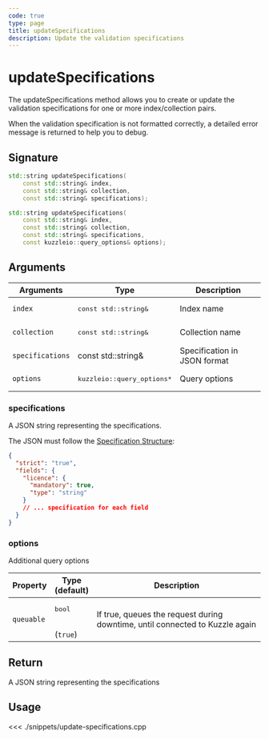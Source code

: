 ```yaml
---
code: true
type: page
title: updateSpecifications
description: Update the validation specifications
---
```


# updateSpecifications

The updateSpecifications method allows you to create or update the validation specifications for one or more index/collection pairs.

When the validation specification is not formatted correctly, a detailed error message is returned to help you to debug.

## Signature

```cpp
std::string updateSpecifications(
    const std::string& index,
    const std::string& collection,
    const std::string& specifications);

std::string updateSpecifications(
    const std::string& index,
    const std::string& collection,
    const std::string& specifications,
    const kuzzleio::query_options& options);
```

## Arguments

| Arguments        | Type                                 | Description                  |
| ---------------- | ------------------------------------ | ---------------------------- |
| `index`          | <pre>const std::string&</pre>        | Index name                   |
| `collection`     | <pre>const std::string&</pre>        | Collection name              |
| `specifications` | const std::string&                   | Specification in JSON format | yes |
| `options`        | <pre>kuzzleio::query_options\*</pre> | Query options                |

### specifications

A JSON string representing the specifications.

The JSON must follow the [Specification Structure](/core/1/guides/cookbooks/datavalidation/schema/):

```json
{
  "strict": "true",
  "fields": {
    "licence": {
      "mandatory": true,
      "type": "string"
    }
    // ... specification for each field
  }
}
```

### options

Additional query options

| Property   | Type<br/>(default)           | Description                                                                  |
| ---------- | ---------------------------- | ---------------------------------------------------------------------------- |
| `queuable` | <pre>bool</pre><br/>(`true`) | If true, queues the request during downtime, until connected to Kuzzle again |

## Return

A JSON string representing the specifications

## Usage

<<< ./snippets/update-specifications.cpp
